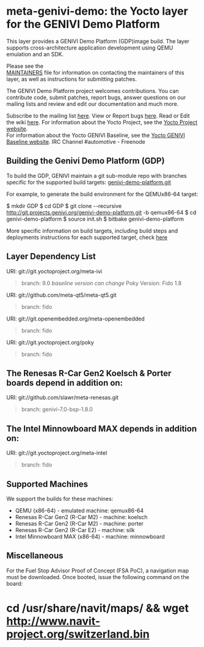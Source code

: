 meta-genivi-demo: the Yocto layer for the GENIVI Demo Platform
===========================================================

This layer provides a GENIVI Demo Platform (GDP)image build. The layer
supports cross-architecture application development using QEMU
emulation and an SDK.

Please see the  
[MAINTAINERS](http://git.projects.genivi.org/?p=meta-genivi-demo.git;a=blob;f=MAINTAINERS)
file for information on contacting the maintainers of this layer, as well as
instructions for submitting patches.

The GENIVI Demo Platform project welcomes contributions. You can contribute
code, submit patches, report bugs, answer questions on our mailing lists and
review and edit our documentation and much more.

Subscribe to the mailing list
    [here](https://lists.genivi.org/mailman/listinfo/genivi-projects).
View or Report bugs
    [here](https://at.projects.genivi.org/jira/projects/GDP/issues).
Read or Edit the wiki
    [here](https://at.projects.genivi.org/wiki/display/GDP).
For information about the Yocto Project, see the
    [Yocto Project website](https://www.yoctoproject.org).  
For information about the Yocto GENIVI Baseline, see the
    [Yocto GENIVI Baseline website](http://projects.genivi.org/GENIVI_Baselines/meta-ivi).
IRC Channel
    #automotive - Freenode

Building the Genivi Demo Platform (GDP)
--------------------------------------
To build the GDP, GENIVI maintain a git sub-module repo with branches specific for
the supported build targets:
    [genivi-demo-platform.git](http://git.projects.genivi.org/?p=genivi-demo-platform.git;a=summary)

For example, to generate the build environment for the QEMUx86-64 target:

$ mkdir GDP
$ cd GDP
$ git clone --recursive http://git.projects.genivi.org/genivi-demo-platform.git -b qemux86-64
$ cd genivi-demo-platform
$ source init.sh
$ bitbake genivi-demo-platform

More specific information on build targets, including build steps and deployments instructions
for each supported target, check [here](https://at.projects.genivi.org/wiki/display/GDP)


Layer Dependency List
------------------
URI: git://git.yoctoproject.org/meta-ivi
> branch: 9.0  *baseline version can change*
> Poky Version: Fido 1.8

URI: git://github.com/meta-qt5/meta-qt5.git
> branch: fido

URI: git://git.openembedded.org/meta-openembedded
> branch: fido

URI: git://git.yoctoproject.org/poky
> branch: fido

## The Renesas R-Car Gen2 Koelsch & Porter boards depend in addition on: ##
URI: git://github.com/slawr/meta-renesas.git
> branch: genivi-7.0-bsp-1.8.0

## The Intel Minnowboard MAX depends in addition on: ##
URI: git://git.yoctoproject.org/meta-intel
> branch: fido

Supported Machines
------------------

We support the builds for these machines:

* QEMU (x86-64) - emulated machine: qemux86-64
* Renesas R-Car Gen2 (R-Car M2) - machine: koelsch
* Renesas R-Car Gen2 (R-Car M2) - machine: porter
* Renesas R-Car Gen2 (R-Car E2) - machine: silk
* Intel Minnowboard MAX (x86-64) - machine: minnowboard

Miscellaneous
-------------
For the Fuel Stop Advisor Proof of Concept (FSA PoC), a navigation map
must be downloaded. Once booted, issue the following command on the board:

# cd /usr/share/navit/maps/ && wget http://www.navit-project.org/switzerland.bin
